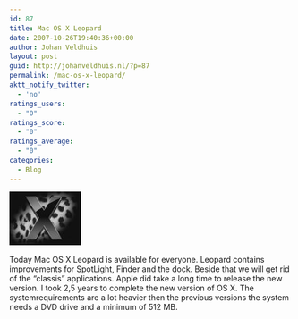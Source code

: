 ```yaml
---
id: 87
title: Mac OS X Leopard
date: 2007-10-26T19:40:36+00:00
author: Johan Veldhuis
layout: post
guid: http://johanveldhuis.nl/?p=87
permalink: /mac-os-x-leopard/
aktt_notify_twitter:
  - 'no'
ratings_users:
  - "0"
ratings_score:
  - "0"
ratings_average:
  - "0"
categories:
  - Blog
---
```

[![Mac OS X Leopard](/wp-content/uploads/2008/03/62903.thumbnail.jpg)](/wp-content/uploads/2008/03/62903.jpg "Mac OS X Leopard")

Today Mac OS X Leopard is available for everyone. Leopard contains improvements for SpotLight, Finder and the dock. Beside that we will get rid of the &#8220;classis&#8221; applications. Apple did take a long time to release the new version. I took 2,5 years to complete the new version of OS X. The systemrequirements are a lot heavier then the previous versions the system needs a DVD drive and a minimum of 512 MB.